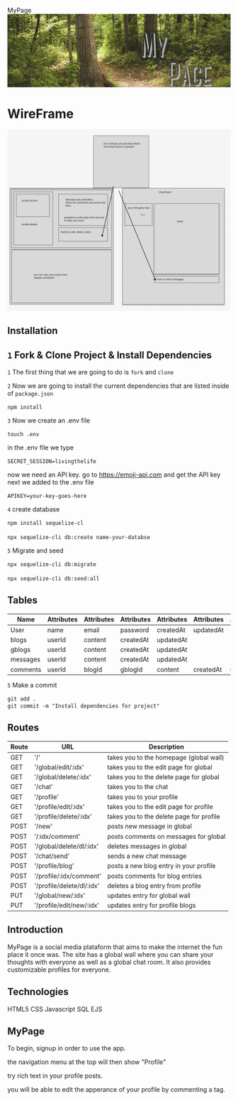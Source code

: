 MyPage
![alt text](./public/assets/banner.png)


# WireFrame
![alt text](./public/assets/Screen%20Shot%202022-09-17%20at%203.30.30%20PM.png)

## Installation


## `1` Fork & Clone Project & Install Dependencies
`1` The first thing that we are going to do is `fork` and `clone`

`2` Now we are going to install the current dependencies that are listed inside of `package.json`
```text
npm install
```

`3` Now we create an .env file
``` text
touch .env
```
in the .env file we type

```text
SECRET_SESSION=livingthelife
```
now we need an API key.
go to https://emoji-api.com and get the API key
next we added to the .env file

```text
APIKEY=your-key-goes-here
```

`4` create database
```text
npm install sequelize-cl

npx sequelize-cli db:create name-your-databse
```

`5` Migrate and seed
```text
npx sequelize-cli db:migrate

npx sequelize-cli db:seed:all
```

## Tables
| Name     | Attributes | Attributes | Attributes | Attributes | Attributes | Attributes |
| -------- | ---------- | ---------- | ---------- | ---------- | ---------- | ---------- |
| User     | name       | email      | password   | createdAt  | updatedAt  |
| blogs    | userId     | content    | createdAt  | updatedAt  |
| gblogs   | userId     | content    | createdAt  | updatedAt  |
| messages | userId     | content    | createdAt  | updatedAt  |
| comments | userId     | blogId     | gblogId    | content    | createdAt  | updatedAt  |

`5` Make a commit

```text
git add .
git commit -m "Install dependencies for project"
```
## Routes
| Route | URL                       | Description                              |
| ----- | ------------------------- | ---------------------------------------- |
| GET   | '/'                       | takes you to the homepage (global wall)  |
| GET   | '/global/edit/:idx'       | takes you to the edit page for global    |
| GET   | '/global/delete/:idx'     | takes you to the delete page for global  |
| GET   | '/chat'                   | takes you to the chat                    |
| GET   | '/profile'                | takes you to your profile                |
| GET   | '/profile/edit/:idx'      | takes you to the edit page for profile   |
| GET   | '/profile/delete/:idx'    | takes you to the delete page for profile |
| POST  | '/new'                    | posts new message in global              |
| POST  | '/:idx/comment'           | posts comments on messages for global    |
| POST  | '/global/delete/dl/:idx'  | deletes messages in global               |
| POST  | '/chat/send'              | sends a new chat message                 |
| POST  | '/profile/blog'           | posts a new blog entry in your profile   |
| POST  | '/profile/:idx/comment'   | posts comments for blog entries          |
| POST  | '/profile/delete/dl/:idx' | deletes a blog entry from profile        |
| PUT   | '/global/new/:idx'        | updates entry for global wall            |
| PUT   | '/profile/edit/new/:idx'  | updates entry for profile blogs          |


## Introduction

MyPage is a social media plataform that aims to make the internet the fun place it once was.
The site has a global wall where you can share your thoughts with everyone as well as a global chat room.
It also provides customizable profiles for everyone.

## Technologies
HTML5
CSS
Javascript
SQL
EJS

## MyPage
To begin, signup in order to use the app.

the navigation menu at the top will then show "Profile"

try rich text in your profile posts.

you will be able to edit the apperance of your profile by commenting a <script></script> tag.

